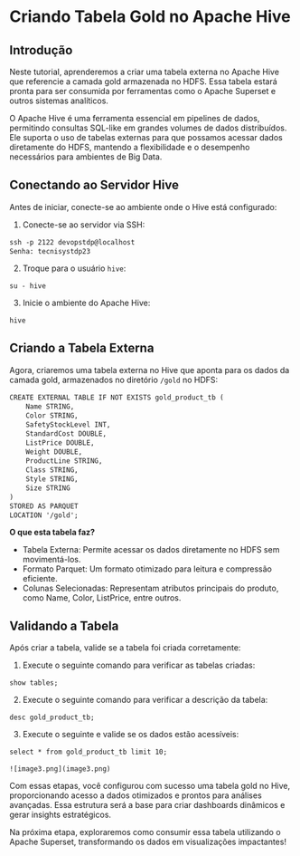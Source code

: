 # **Criando Tabela Gold no Apache Hive**

## Introdução
Neste tutorial, aprenderemos a criar uma tabela externa no Apache Hive que referencie a camada gold armazenada no HDFS. Essa tabela estará pronta para ser consumida por ferramentas como o Apache Superset e outros sistemas analíticos.

O Apache Hive é uma ferramenta essencial em pipelines de dados, permitindo consultas SQL-like em grandes volumes de dados distribuídos. Ele suporta o uso de tabelas externas para que possamos acessar dados diretamente do HDFS, mantendo a flexibilidade e o desempenho necessários para ambientes de Big Data.

## Conectando ao Servidor Hive
Antes de iniciar, conecte-se ao ambiente onde o Hive está configurado:

1. Conecte-se ao servidor via SSH:

```
ssh -p 2122 devopstdp@localhost
Senha: tecnisystdp23 
```
2. Troque para o usuário `hive`:  
```
su - hive
```
3. Inicie o ambiente do Apache Hive:
```
hive
```
## Criando a Tabela Externa
Agora, criaremos uma tabela externa no Hive que aponta para os dados da camada gold, armazenados no diretório `/gold` no HDFS:
```
CREATE EXTERNAL TABLE IF NOT EXISTS gold_product_tb (
    Name STRING,
    Color STRING,
    SafetyStockLevel INT,
    StandardCost DOUBLE,
    ListPrice DOUBLE,
    Weight DOUBLE,
    ProductLine STRING,
    Class STRING,
    Style STRING,
    Size STRING
)
STORED AS PARQUET
LOCATION '/gold';
```

**O que esta tabela faz?**
- Tabela Externa: Permite acessar os dados diretamente no HDFS sem movimentá-los.
- Formato Parquet: Um formato otimizado para leitura e compressão eficiente.
- Colunas Selecionadas: Representam atributos principais do produto, como Name, Color, ListPrice, entre outros.

## Validando a Tabela
Após criar a tabela, valide se a tabela foi criada corretamente:
1. Execute o seguinte comando para verificar as tabelas criadas:
```
show tables;
```
2. Execute o seguinte comando para verificar a descrição da tabela:
```
desc gold_product_tb;
```
3. Execute o seguinte e valide se os dados estão acessíveis:
```
select * from gold_product_tb limit 10;
```
    ![image3.png](image3.png)

Com essas etapas, você configurou com sucesso uma tabela gold no Hive, proporcionando acesso a dados otimizados e prontos para análises avançadas. Essa estrutura será a base para criar dashboards dinâmicos e gerar insights estratégicos. 

Na próxima etapa, exploraremos como consumir essa tabela utilizando o Apache Superset, transformando os dados em visualizações impactantes!